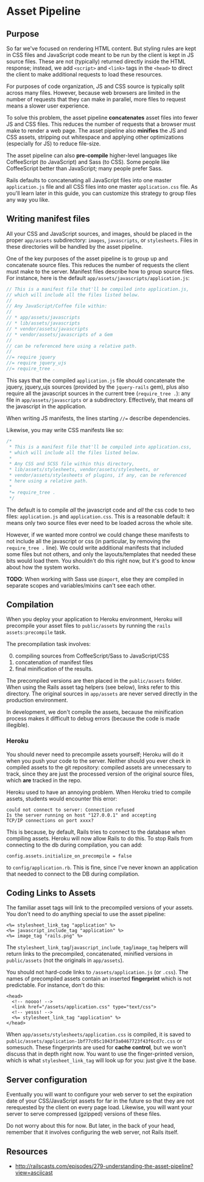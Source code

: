 # Asset Pipeline

## Purpose

So far we've focused on rendering HTML content. But styling rules are
kept in CSS files and JavaScript code meant to be run by the client is
kept in JS source files. These are not (typically) returned directly
inside the HTML response; instead, we add `<script>` and `<link>` tags
in the `<head>` to direct the client to make additional requests to
load these resources.

For purposes of code organization, JS and CSS source is typically
split across many files. However, because web browsers are limited in
the number of requests that they can make in parallel, more files to
request means a slower user experience.

To solve this problem, the asset pipeline **concatenates** asset files
into fewer JS and CSS files. This reduces the number of requests that
a browser must make to render a web page. The asset pipeline also
**minifies** the JS and CSS assets, stripping out whitespace and
applying other optimizations (especially for JS) to reduce file-size.

The asset pipeline can also **pre-compile** higher-level languages
like CoffeeScript (to JavaScript) and Sass (to CSS). Some people like
CoffeeScript better than JavaScript; many people prefer Sass.

Rails defaults to concatenating all JavaScript files into one master
`application.js` file and all CSS files into one master
`application.css` file. As you'll learn later in this guide, you can
customize this strategy to group files any way you like.

## Writing manifest files

All your CSS and JavaScript sources, and images, should be placed in
the proper `app/assets` subdirectory: `images`, `javascripts`, or
`stylesheets`. Files in these directories will be handled by the asset
pipeline.

One of the key purposes of the asset pipeline is to group up and
concatenate source files. This reduces the number of requests the
client must make to the server. Manifest files describe how to group
source files. For instance, here is the default
`app/assets/javascripts/application.js`:

```javascript
// This is a manifest file that'll be compiled into application.js,
// which will include all the files listed below.
//
// Any JavaScript/Coffee file within:
//
// * app/assets/javascripts
// * lib/assets/javascripts
// * vendor/assets/javascripts
// * vendor/assets/javascripts of a Gem
//
// can be referenced here using a relative path.
//
//= require jquery
//= require jquery_ujs
//= require_tree .
```

This says that the compiled `application.js` file should concatenate
the jquery, jquery_ujs sources (provided by the `jquery-rails` gem),
plus also require all the javascript sources in the current tree
(`require_tree .`): any file in `app/assets/javascripts` or a
subdirectory. Effectively, that means *all* the javascript in the
application.

When writing JS manifests, the lines starting `//=` describe
dependencies.

Likewise, you may write CSS manifests like so:

```css
/*
 * This is a manifest file that'll be compiled into application.css,
 * which will include all the files listed below.
 *
 * Any CSS and SCSS file within this directory,
 * lib/assets/stylesheets, vendor/assets/stylesheets, or
 * vendor/assets/stylesheets of plugins, if any, can be referenced
 * here using a relative path.
 *
 *= require_tree .
 */
```

The default is to compile *all* the javascript code and *all* the css
code to two files: `application.js` and `application.css`. This is a
reasonable default: it means only two source files ever need to be
loaded across the whole site.

However, if we wanted more control we could change these manifests to
not include all the javascript or css (in particular, by removing the
`require_tree .` line). We could write additional manifests that
included some files but not others, and only the layouts/templates
that needed these bits would load them. You shouldn't do this right
now, but it's good to know about how the system works.

**TODO**: When working with Sass use `@import`, else they are compiled
in separate scopes and variables/mixins can't see each other.

## Compilation

When you deploy your application to Heroku environment, Heroku will
precompile your asset files to `public/assets` by running the `rails
assets:precompile` task.

The precompilation task involves:

0. compiling sources from CoffeeScript/Sass to JavaScript/CSS
0. concatenation of manifest files
0. final minification of the results.

The precompiled versions are then placed in the `public/assets`
folder. When using the Rails asset tag helpers (see below), links
refer to this directory. The original sources in `app/assets` are
never served directly in the production environment.

In development, we don't compile the assets, because the minification
process makes it difficult to debug errors (because the code is made
illegible).

### Heroku

You should never need to precompile assets yourself; Heroku will do it
when you push your code to the server. Neither should you ever check
in compiled assets to the git repository: compiled assets are
unnecessary to track, since they are just the processed version of the
original source files, which **are** tracked in the repo.

Heroku used to have an annoying problem. When Heroku tried to compile
assets, students would encounter this error:

```
could not connect to server: Connection refused
Is the server running on host "127.0.0.1" and accepting
TCP/IP connections on port xxxx?
```

This is because, by default, Rails tries to connect to the database
when compiling assets. Heroku will now allow Rails to do this. To stop
Rails from connecting to the db during compilation, you can add:

    config.assets.initialize_on_precompile = false

to `config/application.rb`. This is fine, since I've never known an
application that needed to connect to the DB during compilation.

## Coding Links to Assets

The familiar asset tags will link to the precompiled versions of your
assets. You don't need to do anything special to use the asset
pipeline:

```erb
<%= stylesheet_link_tag "application" %>
<%= javascript_include_tag "application" %>
<%= image_tag "rails.png" %>
```

The `stylesheet_link_tag`/`javascript_include_tag`/`image_tag` helpers
will return links to the precompiled, concatenated, minified versions
in `public/assets` (not the originals in `app/assets`).

You should not hard-code links to `/assets/application.js` (or
`.css`). The names of precompiled assets contain an inserted
**fingerprint** which is not predictable. For instance, don't do this:

```html+erb
<head>
  <!-- noooo! -->
  <link href="/assets/application.css" type="text/css">
  <!-- yesss! -->
  <%= stylesheet_link_tag "application" %>
</head>
```

When `app/assets/stylesheets/application.css` is compiled, it is saved
to `public/assets/application-1bf77c05c1043f3a0467723f43f6cd7c.css` or
somesuch. These fingerprints are used for **cache control**, but we
won't discuss that in depth right now. You want to use the
finger-printed version, which is what `stylesheet_link_tag` will look
up for you: just give it the base.

## Server configuration

Eventually you will want to configure your web server to set
the expiration date of your CSS/JavaScript assets for far in the
future so that they are not rerequested by the client on every page
load. Likewise, you will want your server to serve compressed
(gzipped) versions of these files.

Do not worry about this for now. But later, in the back of your head,
remember that it involves configuring the web server, not Rails
itself.

## Resources

* http://railscasts.com/episodes/279-understanding-the-asset-pipeline?view=asciicast

